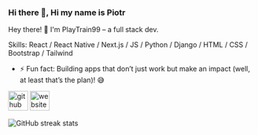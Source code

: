 ### Hi there 👋, Hi my name is Piotr
Hey there! 👋 I'm PlayTrain99 – a full stack dev.

Skills: React / React Native / Next.js / JS / Python / Django / HTML / CSS / Bootstrap / Tailwind

- ⚡ Fun fact: Building apps that don’t just work but make an impact (well, at least that’s the plan)! 😅 


[<img src='https://cdn.jsdelivr.net/npm/simple-icons@3.0.1/icons/github.svg' alt='github' height='40'>](https://github.com/PlayTrain99)  [<img src='https://cdn.jsdelivr.net/npm/simple-icons@3.0.1/icons/icloud.svg' alt='website' height='40'>](https://piotrgorka.vercel.app/)  

![GitHub streak stats](https://streak-stats.demolab.com/?user=PlayTrain99)  

